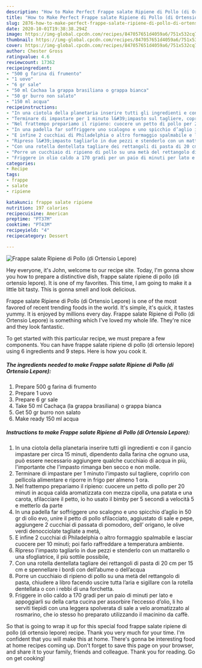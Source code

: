 ```yaml
---
description: "How to Make Perfect Frappe salate Ripiene di Pollo (di Ortensio Lepore)"
title: "How to Make Perfect Frappe salate Ripiene di Pollo (di Ortensio Lepore)"
slug: 2876-how-to-make-perfect-frappe-salate-ripiene-di-pollo-di-ortensio-lepore
date: 2020-10-01T19:38:38.294Z
image: https://img-global.cpcdn.com/recipes/847057651d4059a6/751x532cq70/frappe-salate-ripiene-di-pollo-di-ortensio-lepore-recipe-main-photo.jpg
thumbnail: https://img-global.cpcdn.com/recipes/847057651d4059a6/751x532cq70/frappe-salate-ripiene-di-pollo-di-ortensio-lepore-recipe-main-photo.jpg
cover: https://img-global.cpcdn.com/recipes/847057651d4059a6/751x532cq70/frappe-salate-ripiene-di-pollo-di-ortensio-lepore-recipe-main-photo.jpg
author: Chester Gross
ratingvalue: 4.6
reviewcount: 17362
recipeingredient:
- "500 g farina di frumento"
- "1 uovo"
- "6 gr sale"
- "50 ml Cachaa la grappa brasiliana o grappa bianca"
- "50 gr burro non salato"
- "150 ml acqua"
recipeinstructions:
- "In una ciotola della planetaria inserire tutti gli ingredienti e con il gancio impastare per circa 15 minuti, dipendento dalla farina che ognuno usa, può essere necessario aggiungere qualche cucchiaio di acqua in più, l&#39;importante che l&#39;impasto rimanga ben secco e non molle."
- "Terminare di impastare per 1 minuto l&#39;impasto sul tagliere, coprirlo con pellicola alimentare e riporre in frigo per almeno 1 ora."
- "Nel frattempo prepariamo il ripieno: cuocere un petto di pollo per 20 minuti in acqua calda aromatizzata con mezza cipolla, una patata e una carota, sfilacciare il petto, io ho usato il bimby per 5 secondi a velocità 5 e metterlo da parte"
- "In una padella far soffriggere uno scalogno e uno spicchio d’aglio in 50 gr di olio evo, unire il petto di pollo sfilacciato, aggiustato di sale e pepe, aggiungere 2 cucchiai di passata di pomodoro, dell’ origano, le olive verdi denocciolate tagliate a metá,"
- "E infine 2 cucchiai di Philadelphia o altro formaggio spalmabile e lasciar cuocere per 10 minuti; poi farlo raffreddare a temperatura ambiente."
- "Ripreso l&#39;impasto tagliarlo in due pezzi e stenderlo con un mattarello o una sfogliatrice, il più sottile possibile,"
- "Con una rotella dentellata tagliare dei rettangoli di pasta di 20 cm per 15 cm e spennellare i bordi con dell’abume o dell’acqua"
- "Porre un cucchiaio di ripieno di pollo su una metà del rettangolo di pasta, chiudere a libro facendo uscire tutta l’aria e sigillare con la rotella dentellata o con i rebbi di una forchetta."
- "Friggere in olio caldo a 170 gradi per un paio di minuti per lato e appoggiarli su della carta cucina per assorbire l’eccesso d’olio, li ho serviti tiepidi con una leggera spolverata di sale a velo aromatizzato al rosmarino, che io stesso ho preparato utilizzando il macinino da caffè."
categories:
- Recipe
tags:
- frappe
- salate
- ripiene

katakunci: frappe salate ripiene 
nutrition: 197 calories
recipecuisine: American
preptime: "PT37M"
cooktime: "PT43M"
recipeyield: "4"
recipecategory: Dessert

---
```



![Frappe salate Ripiene di Pollo (di Ortensio Lepore)](https://img-global.cpcdn.com/recipes/847057651d4059a6/751x532cq70/frappe-salate-ripiene-di-pollo-di-ortensio-lepore-recipe-main-photo.jpg)

Hey everyone, it's John, welcome to our recipe site. Today, I'm gonna show you how to prepare a distinctive dish, frappe salate ripiene di pollo (di ortensio lepore). It is one of my favorites. This time, I am going to make it a little bit tasty. This is gonna smell and look delicious.



Frappe salate Ripiene di Pollo (di Ortensio Lepore) is one of the most favored of recent trending foods in the world. It's simple, it's quick, it tastes yummy. It is enjoyed by millions every day. Frappe salate Ripiene di Pollo (di Ortensio Lepore) is something which I've loved my whole life. They're nice and they look fantastic.


To get started with this particular recipe, we must prepare a few components. You can have frappe salate ripiene di pollo (di ortensio lepore) using 6 ingredients and 9 steps. Here is how you cook it.

<!--inarticleads1-->

##### The ingredients needed to make Frappe salate Ripiene di Pollo (di Ortensio Lepore):

1. Prepare 500 g farina di frumento
1. Prepare 1 uovo
1. Prepare 6 gr sale
1. Take 50 ml Cachaça (la grappa brasiliana) o grappa bianca
1. Get 50 gr burro non salato
1. Make ready 150 ml acqua




<!--inarticleads2-->

##### Instructions to make Frappe salate Ripiene di Pollo (di Ortensio Lepore):

1. In una ciotola della planetaria inserire tutti gli ingredienti e con il gancio impastare per circa 15 minuti, dipendento dalla farina che ognuno usa, può essere necessario aggiungere qualche cucchiaio di acqua in più, l&#39;importante che l&#39;impasto rimanga ben secco e non molle.
1. Terminare di impastare per 1 minuto l&#39;impasto sul tagliere, coprirlo con pellicola alimentare e riporre in frigo per almeno 1 ora.
1. Nel frattempo prepariamo il ripieno: cuocere un petto di pollo per 20 minuti in acqua calda aromatizzata con mezza cipolla, una patata e una carota, sfilacciare il petto, io ho usato il bimby per 5 secondi a velocità 5 e metterlo da parte
1. In una padella far soffriggere uno scalogno e uno spicchio d’aglio in 50 gr di olio evo, unire il petto di pollo sfilacciato, aggiustato di sale e pepe, aggiungere 2 cucchiai di passata di pomodoro, dell’ origano, le olive verdi denocciolate tagliate a metá,
1. E infine 2 cucchiai di Philadelphia o altro formaggio spalmabile e lasciar cuocere per 10 minuti; poi farlo raffreddare a temperatura ambiente.
1. Ripreso l&#39;impasto tagliarlo in due pezzi e stenderlo con un mattarello o una sfogliatrice, il più sottile possibile,
1. Con una rotella dentellata tagliare dei rettangoli di pasta di 20 cm per 15 cm e spennellare i bordi con dell’abume o dell’acqua
1. Porre un cucchiaio di ripieno di pollo su una metà del rettangolo di pasta, chiudere a libro facendo uscire tutta l’aria e sigillare con la rotella dentellata o con i rebbi di una forchetta.
1. Friggere in olio caldo a 170 gradi per un paio di minuti per lato e appoggiarli su della carta cucina per assorbire l’eccesso d’olio, li ho serviti tiepidi con una leggera spolverata di sale a velo aromatizzato al rosmarino, che io stesso ho preparato utilizzando il macinino da caffè.




So that is going to wrap it up for this special food frappe salate ripiene di pollo (di ortensio lepore) recipe. Thank you very much for your time. I'm confident that you will make this at home. There's gonna be interesting food at home recipes coming up. Don't forget to save this page on your browser, and share it to your family, friends and colleague. Thank you for reading. Go on get cooking!
